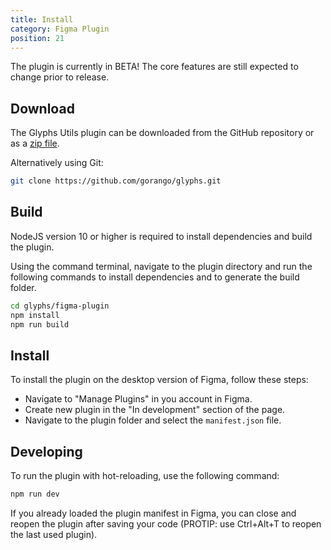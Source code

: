 ```yaml
---
title: Install
category: Figma Plugin
position: 21
---
```


<alert type="warning">

The plugin is currently in BETA! The core features are still expected to change prior to release.

</alert>

## Download

The Glyphs Utils plugin can be downloaded from the GitHub repository or as a [zip file](https://github.com/gorango/glyphs/archive/main.zip).

Alternatively using Git:

```bash
git clone https://github.com/gorango/glyphs.git
```

## Build

<alert>

NodeJS version 10 or higher is required to install dependencies and build the plugin.

</alert>

Using the command terminal, navigate to the plugin directory and run the following commands to install dependencies and to generate the build folder.

```bash
cd glyphs/figma-plugin
npm install
npm run build
```

## Install

To install the plugin on the desktop version of Figma, follow these steps:

- Navigate to "Manage Plugins" in you account in Figma.
- Create new plugin in the "In development" section of the page.
- Navigate to the plugin folder and select the `manifest.json` file.

## Developing

To run the plugin with hot-reloading, use the following command:

```bash
npm run dev
```

If you already loaded the plugin manifest in Figma, you can close and reopen the plugin after saving your code (PROTIP: use Ctrl+Alt+T to reopen the last used plugin).
